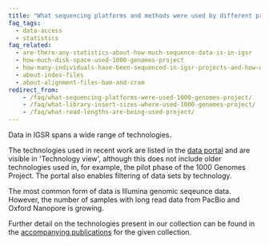 ```yaml
---
title: "What sequencing platforms and methods were used by different projects within IGSR?"
faq_tags:
  - data-access
  - statistics
faq_related:
  - are-there-any-statistics-about-how-much-sequence-data-is-in-igsr
  - how-much-disk-space-used-1000-genomes-project
  - how-many-individuals-have-been-sequenced-in-igsr-projects-and-how-were-they-selected
  - about-index-files
  - about-alignment-files-bam-and-cram
redirect_from:
    - /faq/what-sequencing-platforms-were-used-1000-genomes-project/
    - /faq/what-library-insert-sizes-where-used-1000-genomes-project/
    - /faq/what-read-lengths-are-being-used-project/
---
```


Data in IGSR spans a wide range of technologies.

The technologies used in recent work are listed in the [data portal](/data-portal/sample) and are visible in 'Technology view', although this does not include older technologies used in, for example, the pilot phase of the 1000 Genomes Project. The portal also enables filtering of data sets by technology.

The most common form of data is Illumina genomic seqeunce data. However, the number of samples with long read data from PacBio and Oxford Nanopore is growing. 

Further detail on the technologies present in our collection can be found in the [accompanying publications](/data-portal/data-collection) for the given collection.
